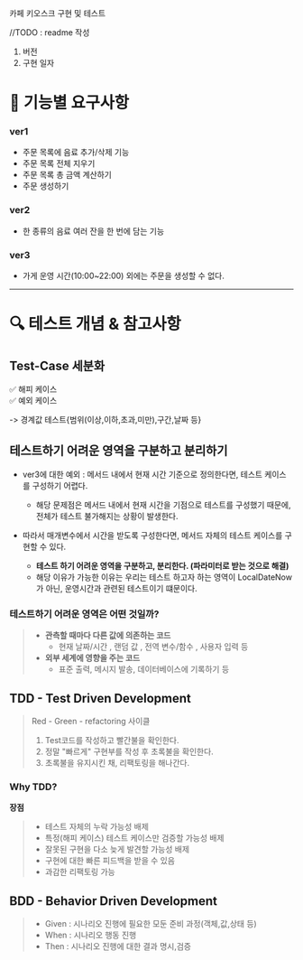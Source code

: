 카페 키오스크 구현 및 테스트

//TODO : readme 작성  
1. 버전  
2. 구현 일자  


# 📌 기능별 요구사항 

### ver1

- 주문 목록에 음료 추가/삭제 기능
- 주문 목록 전체 지우기
- 주문 목록 총 금액 계산하기
- 주문 생성하기

### ver2

- 한 종류의 음료 여러 잔을 한 번에 담는 기능

### ver3

- 가게 운영 시간(10:00~22:00) 외에는 주문을 생성할 수 없다.


---

# 🔍 테스트 개념 & 참고사항

## Test-Case 세분화

✅ 해피 케이스  
✅ 예외 케이스  

-> 경계값 테스트{범위(이상,이하,초과,미만),구간,날짜 등}

## 테스트하기 어려운 영역을 구분하고 분리하기

- ver3에 대한 예외 : 메서드 내에서 현재 시간 기준으로 정의한다면, 테스트 케이스를 구성하기 어렵다.
  - 해당 문제점은 메서드 내에서 현재 시간을 기점으로 테스트를 구성했기 때문에, 전체가 테스트 불가해지는 상황이 발생한다.

- 따라서 매개변수에서 시간을 받도록 구성한다면, 메서드 자체의 테스트 케이스를 구현할 수 있다.
  - **테스트 하기 어려운 영역을 구분하고, 분리한다. (파라미터로 받는 것으로 해결)**
  - 해당 이유가 가능한 이유는 우리는 테스트 하고자 하는 영역이 LocalDateNow가 아닌, 운영시간과 관련된 테스트이기 떄문이다.

### 테스트하기 어려운 영역은 어떤 것일까?

> - **관측할 때마다 다른 값에 의존하는 코드**
>   - 현재 날짜/시간 , 랜덤 값 , 전역 변수/함수 , 사용자 입력 등
> - **외부 세계에 영향을 주는 코드**
>   - 표준 출력, 메시지 발송, 데이터베이스에 기록하기 등


## TDD - Test Driven Development
> Red - Green - refactoring 사이클
> 1. Test코드를 작성하고 빨간불을 확인한다.
> 2. 정말 "빠르게" 구현부를 작성 후 초록불을 확인한다.
> 3. 초록불을 유지시킨 채, 리팩토링을 해나간다.

### Why TDD?

**장점**
> - 테스트 자체의 누락 가능성 배제
> - 특정(해피 케이스) 테스트 케이스만 검증할 가능성 배제
> - 잘못된 구현을 다소 늦게 발견할 가능성 배제
> - 구현에 대한 빠른 피드백을 받을 수 있음
> - 과감한 리팩토링 가능

## BDD - Behavior Driven Development
> - Given : 시나리오 진행에 필요한 모둔 준비 과정(객체,값,상태 등)
> - When : 시나리오 행동 진행
> - Then : 시나리오 진행에 대한 결과 명시,검증